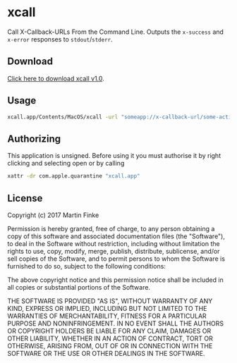 # xcall
Call X-Callback-URLs From the Command Line. Outputs the `x-success` and `x-error` responses to `stdout`/`stderr`.

## Download

[Click here to download xcall v1.0](https://github.com/martinfinke/xcall/releases/download/v1.0/xcall.app.zip).

## Usage
```bash
xcall.app/Contents/MacOS/xcall -url "someapp://x-callback-url/some-action"
```

## Authorizing
This application is unsigned. Before using it you must authorise it by right clicking and selecting open or by calling
```bash
xattr -dr com.apple.quarantine "xcall.app"
```

## License
Copyright (c) 2017 Martin Finke

Permission is hereby granted, free of charge, to any person obtaining a copy
of this software and associated documentation files (the "Software"), to deal
in the Software without restriction, including without limitation the rights
to use, copy, modify, merge, publish, distribute, sublicense, and/or sell
copies of the Software, and to permit persons to whom the Software is
furnished to do so, subject to the following conditions:

The above copyright notice and this permission notice shall be included in all
copies or substantial portions of the Software.

THE SOFTWARE IS PROVIDED "AS IS", WITHOUT WARRANTY OF ANY KIND, EXPRESS OR
IMPLIED, INCLUDING BUT NOT LIMITED TO THE WARRANTIES OF MERCHANTABILITY,
FITNESS FOR A PARTICULAR PURPOSE AND NONINFRINGEMENT. IN NO EVENT SHALL THE
AUTHORS OR COPYRIGHT HOLDERS BE LIABLE FOR ANY CLAIM, DAMAGES OR OTHER
LIABILITY, WHETHER IN AN ACTION OF CONTRACT, TORT OR OTHERWISE, ARISING FROM,
OUT OF OR IN CONNECTION WITH THE SOFTWARE OR THE USE OR OTHER DEALINGS IN THE
SOFTWARE.
